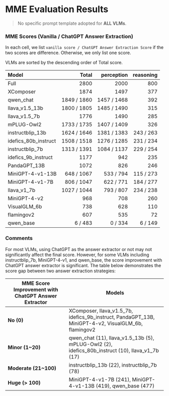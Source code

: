 # MME Evaluation Results

> No specific prompt template adopted for **ALL VLMs**.

### MME Scores (Vanilla / ChatGPT Answer Extraction)

In each cell, we list `vanilla score / ChatGPT Answer Extraction Score` if the two scores are difference. Otherwise, we only list one score.

VLMs are sorted by the descending order of Total score.

| Model                |       Total |  perception | reasoning |
| :------------------- | ----------: | ----------: | --------: |
| Full                 |        2800 |        2000 |       800 |
| XComposer            |        1874 |        1497 |       377 |
| qwen_chat            | 1849 / 1860 | 1457 / 1468 |       392 |
| llava_v1.5_13b       | 1800 / 1805 | 1485 / 1490 |       315 |
| llava_v1.5_7b        |        1776 |        1490 |       285 |
| mPLUG-Owl2           | 1733 / 1735 | 1407 / 1409 |       326 |
| instructblip_13b     | 1624 / 1646 | 1381 / 1383 | 243 / 263 |
| idefics_80b_instruct | 1508 / 1518 | 1276 / 1285 | 231 / 234 |
| instructblip_7b      | 1313 / 1391 | 1084 / 1137 | 229 / 254 |
| idefics_9b_instruct  |        1177 |         942 |       235 |
| PandaGPT_13B         |        1072 |         826 |       246 |
| MiniGPT-4-v1-13B     |  648 / 1067 |   533 / 794 | 115 / 273 |
| MiniGPT-4-v1-7B      |  806 / 1047 |   622 / 771 | 184 / 277 |
| llava_v1_7b          | 1027 / 1044 |   793 / 807 | 234 / 238 |
| MiniGPT-4-v2         |         968 |         708 |       260 |
| VisualGLM_6b         |         738 |         628 |       110 |
| flamingov2           |         607 |         535 |        72 |
| qwen_base            |     6 / 483 |     0 / 334 |   6 / 149 |

### Comments

For most VLMs, using ChatGPT as the answer extractor or not may not significantly affect the final score. However, for some VLMs including instructblip_7b, MiniGPT-4-v1, and qwen_base, the score improvement with ChatGPT answer extractor is significant. The table below demonstrates the score gap between two answer extraction strategies: 

| MME Score Improvement with ChatGPT Answer Extractor | Models                                                       |
| --------------------------------------------------- | ------------------------------------------------------------ |
| **No (0)**                                          | XComposer, llava_v1.5_7b, idefics_9b_instruct, PandaGPT_13B, MiniGPT-4-v2, VisualGLM_6b, flamingov2 |
| **Minor (1~20)**                                    | qwen_chat (11), llava_v1.5_13b (5), mPLUG-Owl2 (2), idefics_80b_instruct (10), llava_v1_7b (17) |
| **Moderate (21~100)**                               | instructblip_13b (22), instructblip_7b (78)                  |
| **Huge (> 100)**                                    | MiniGPT-4-v1-7B (241), MiniGPT-4-v1-13B (419), qwen_base (477) |